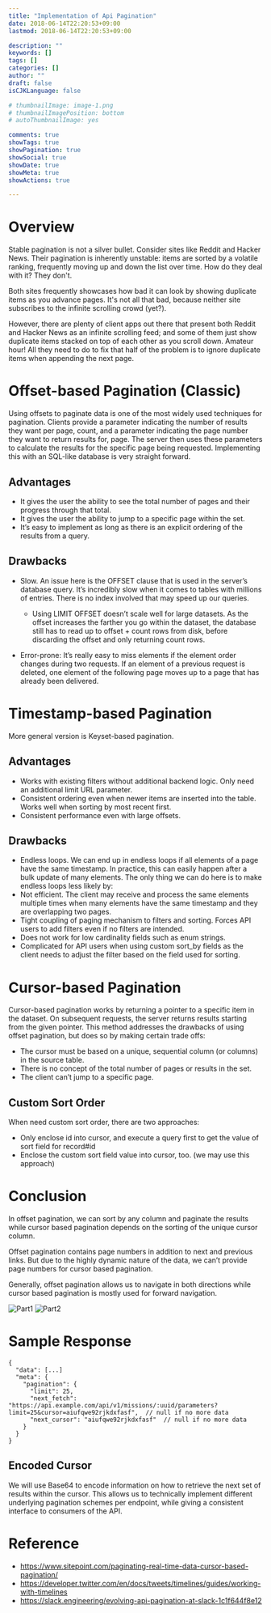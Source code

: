 ```yaml
---
title: "Implementation of Api Pagination"
date: 2018-06-14T22:20:53+09:00
lastmod: 2018-06-14T22:20:53+09:00

description: ""
keywords: []
tags: []
categories: []
author: ""
draft: false
isCJKLanguage: false

# thumbnailImage: image-1.png
# thumbnailImagePosition: bottom
# autoThumbnailImage: yes

comments: true
showTags: true
showPagination: true
showSocial: true
showDate: true
showMeta: true
showActions: true

---
```


<!-- toc -->

# Overview

Stable pagination is not a silver bullet. Consider sites like Reddit and Hacker News. Their pagination is inherently unstable: items are sorted by a volatile ranking, frequently moving up and down the list over time. How do they deal with it? They don't.

Both sites frequently showcases how bad it can look by showing duplicate items as you advance pages. It's not all that bad, because neither site subscribes to the infinite scrolling crowd (yet?).

However, there are plenty of client apps out there that present both Reddit and Hacker News as an infinite scrolling feed; and some of them just show duplicate items stacked on top of each other as you scroll down. Amateur hour! All they need to do to fix that half of the problem is to ignore duplicate items when appending the next page.

# Offset-based Pagination (Classic)

Using offsets to paginate data is one of the most widely used techniques for pagination. Clients provide a parameter indicating the number of results they want per page, count, and a parameter indicating the page number they want to return results for, page. The server then uses these parameters to calculate the results for the specific page being requested. Implementing this with an SQL-like database is very straight forward.

## Advantages

* It gives the user the ability to see the total number of pages and their progress through that total.
* It gives the user the ability to jump to a specific page within the set.
* It’s easy to implement as long as there is an explicit ordering of the results from a query.

## Drawbacks

* Slow. An issue here is the OFFSET clause that is used in the server’s database query. It’s incredibly slow when it comes to tables with millions of entries. There is no index involved that may speed up our queries. 

  * Using LIMIT <count> OFFSET <offset> doesn’t scale well for large datasets. As the offset increases the farther you go within the dataset, the database still has to read up to offset + count rows from disk, before discarding the offset and only returning count rows.

* Error-prone: It’s really easy to miss elements if the element order changes during two requests. If an element of a previous request is deleted, one element of the following page moves up to a page that has already been delivered.


# Timestamp-based Pagination

More general version is Keyset-based pagination.

## Advantages

* Works with existing filters without additional backend logic. Only need an additional limit URL parameter.
* Consistent ordering even when newer items are inserted into the table. Works well when sorting by most recent first.
* Consistent performance even with large offsets.

## Drawbacks

* Endless loops. We can end up in endless loops if all elements of a page have the same timestamp. In practice, this can easily happen after a bulk update of many elements. The only thing we can do here is to make endless loops less likely by:
* Not efficient. The client may receive and process the same elements multiple times when many elements have the same timestamp and they are overlapping two pages.
* Tight coupling of paging mechanism to filters and sorting. Forces API users to add filters even if no filters are intended.
* Does not work for low cardinality fields such as enum strings.
* Complicated for API users when using custom sort_by fields as the client needs to adjust the filter based on the field used for sorting.


# Cursor-based Pagination

Cursor-based pagination works by returning a pointer to a specific item in the dataset. On subsequent requests, the server returns results starting from the given pointer. This method addresses the drawbacks of using offset pagination, but does so by making certain trade offs:

* The cursor must be based on a unique, sequential column (or columns) in the source table.
* There is no concept of the total number of pages or results in the set.
* The client can’t jump to a specific page.

## Custom Sort Order

When need custom sort order, there are two approaches:

* Only enclose id into cursor, and execute a query first to get the value of sort field for record#id
* Enclose the custom sort field value into cursor, too. (we may use this approach)


# Conclusion

In offset pagination, we can sort by any column and paginate the results while cursor based pagination depends on the sorting of the unique cursor column.

Offset pagination contains page numbers in addition to next and previous links. But due to the highly dynamic nature of the data, we can’t provide page numbers for cursor based pagination.

Generally, offset pagination allows us to navigate in both directions while cursor based pagination is mostly used for forward navigation.


![Part1](/images/api-pagination/part1.png)
![Part2](/images/api-pagination/part2.png)


# Sample Response

```
{
  "data": [...]
  "meta": {
    "pagination": {
      "limit": 25,
      "next_fetch": "https://api.example.com/api/v1/missions/:uuid/parameters?limit=25&cursor=aiufqwe92rjkdxfasf",  // null if no more data
      "next_cursor": "aiufqwe92rjkdxfasf"  // null if no more data
    }
  }
}
```

## Encoded Cursor

We will use Base64 to encode information on how to retrieve the next set of results within the cursor. This allows us to technically implement different underlying pagination schemes per endpoint, while giving a consistent interface to consumers of the API.


# Reference

* https://www.sitepoint.com/paginating-real-time-data-cursor-based-pagination/
* https://developer.twitter.com/en/docs/tweets/timelines/guides/working-with-timelines
* https://slack.engineering/evolving-api-pagination-at-slack-1c1f644f8e12

